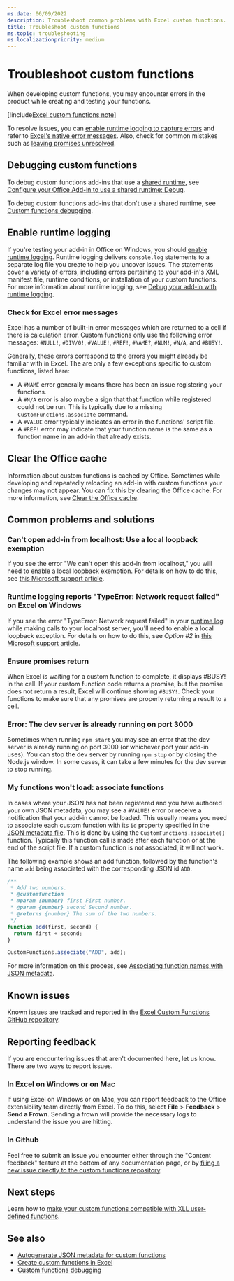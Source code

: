 ```yaml
---
ms.date: 06/09/2022
description: Troubleshoot common problems with Excel custom functions.
title: Troubleshoot custom functions
ms.topic: troubleshooting
ms.localizationpriority: medium
---
```

# Troubleshoot custom functions

When developing custom functions, you may encounter errors in the product while creating and testing your functions.

[!include[Excel custom functions note](../includes/excel-custom-functions-note.md)]

To resolve issues, you can [enable runtime logging to capture errors](#enable-runtime-logging) and refer to [Excel's native error messages](#check-for-excel-error-messages). Also, check for common mistakes such as [leaving promises unresolved](#ensure-promises-return).

## Debugging custom functions

To debug custom functions add-ins that use a [shared runtime](../testing/runtimes.md#shared-runtime), see [Configure your Office Add-in to use a shared runtime: Debug](../develop/configure-your-add-in-to-use-a-shared-runtime.md#debug).

To debug custom functions add-ins that don't use a shared runtime, see [Custom functions debugging](custom-functions-debugging.md).

## Enable runtime logging

If you're testing your add-in in Office on Windows, you should [enable runtime logging](../testing/runtime-logging.md). Runtime logging delivers `console.log` statements to a separate log file you create to help you uncover issues. The statements cover a variety of errors, including errors pertaining to your add-in's XML manifest file, runtime conditions, or installation of your custom functions. For more information about runtime logging, see [Debug your add-in with runtime logging](../testing/runtime-logging.md).

### Check for Excel error messages

Excel has a number of built-in error messages which are returned to a cell if there is calculation error. Custom functions only use the following error messages: `#NULL!`, `#DIV/0!`, `#VALUE!`, `#REF!`, `#NAME?`, `#NUM!`, `#N/A`, and `#BUSY!`.

Generally, these errors correspond to the errors you might already be familiar with in Excel. The are only a few exceptions specific to custom functions, listed here:

- A `#NAME` error generally means there has been an issue registering your functions.
- A `#N/A` error is also maybe a sign that that function while registered could not be run. This is typically due to a missing `CustomFunctions.associate` command.
- A `#VALUE` error typically indicates an error in the functions' script file.
- A `#REF!` error may indicate that your function name is the same as a function name in an add-in that already exists.

## Clear the Office cache

Information about custom functions is cached by Office. Sometimes while developing and repeatedly reloading an add-in with custom functions your changes may not appear. You can fix this by clearing the Office cache. For more information, see [Clear the Office cache](../testing/clear-cache.md).

## Common problems and solutions

### Can't open add-in from localhost: Use a local loopback exemption

If you see the error "We can't open this add-in from localhost," you will need to enable a local loopback exemption. For details on how to do this, see [this Microsoft support article](/office/troubleshoot/office-suite-issues/cannot-open-add-in-from-localhost).

### Runtime logging reports "TypeError: Network request failed" on Excel on Windows

If you see the error "TypeError: Network request failed" in your [runtime log](custom-functions-troubleshooting.md#enable-runtime-logging) while making calls to your localhost server, you'll need to enable a local loopback exception. For details on how to do this, see *Option #2* in [this Microsoft support article](/office/troubleshoot/office-suite-issues/cannot-open-add-in-from-localhost).

### Ensure promises return

When Excel is waiting for a custom function to complete, it displays #BUSY! in the cell. If your custom function code returns a promise, but the promise does not return a result, Excel will continue showing `#BUSY!`. Check your functions to make sure that any promises are properly returning a result to a cell.

### Error: The dev server is already running on port 3000

Sometimes when running `npm start` you may see an error that the dev server is already running on port 3000 (or whichever port your add-in uses). You can stop the dev server by running `npm stop` or by closing the Node.js window. In some cases, it can take a few minutes for the dev server to stop running.

### My functions won't load: associate functions

In cases where your JSON has not been registered and you have authored your own JSON metadata, you may see a `#VALUE!` error or receive a notification that your add-in cannot be loaded. This usually means you need to associate each custom function with its `id` property specified in the [JSON metadata file](custom-functions-json.md). This is done by using the `CustomFunctions.associate()` function. Typically this function call is made after each function or at the end of the script file. If a custom function is not associated, it will not work.

The following example shows an add function, followed by the function's name `add` being associated with the corresponding JSON id `ADD`.

```js
/**
 * Add two numbers.
 * @customfunction
 * @param {number} first First number.
 * @param {number} second Second number.
 * @returns {number} The sum of the two numbers.
 */
function add(first, second) {
  return first + second;
}

CustomFunctions.associate("ADD", add);
```

For more information on this process, see [Associating function names with JSON metadata](../excel/custom-functions-json.md#associating-function-names-with-json-metadata).

## Known issues

Known issues are tracked and reported in the [Excel Custom Functions GitHub repository](https://github.com/OfficeDev/Excel-Custom-Functions/issues).

## Reporting feedback

If you are encountering issues that aren't documented here, let us know. There are two ways to report issues.

### In Excel on Windows or on Mac

If using Excel on Windows or on Mac, you can report feedback to the Office extensibility team directly from Excel. To do this, select **File** > **Feedback** > **Send a Frown**. Sending a frown will provide the necessary logs to understand the issue you are hitting.

### In Github

Feel free to submit an issue you encounter either through the "Content feedback" feature at the bottom of any documentation page, or by [filing a new issue directly to the custom functions repository](https://github.com/OfficeDev/Excel-Custom-Functions/issues).

## Next steps

Learn how to [make your custom functions compatible with XLL user-defined functions](make-custom-functions-compatible-with-xll-udf.md).

## See also

- [Autogenerate JSON metadata for custom functions](custom-functions-json-autogeneration.md)
- [Create custom functions in Excel](custom-functions-overview.md)
- [Custom functions debugging](custom-functions-debugging.md)